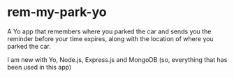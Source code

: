 # rem-my-park-yo

A Yo app that remembers where you parked the car and sends you the reminder before your time expires, along with the location of where you parked the car.

I am new with Yo, Node.js, Express.js and MongoDB (so, everything that has been used in this app)
